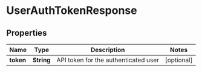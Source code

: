 
# UserAuthTokenResponse

## Properties
Name | Type | Description | Notes
------------ | ------------- | ------------- | -------------
**token** | **String** | API token for the authenticated user |  [optional]



